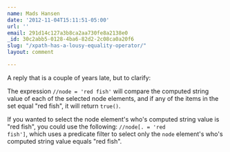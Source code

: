 ```yaml
---
name: Mads Hansen
date: '2012-11-04T15:11:51-05:00'
url: ''
email: 291d14c127a3b8ca2aa730fe8a2138e0
_id: 30c2abb5-0128-4ba6-82d2-2c08ca0a20f6
slug: "/xpath-has-a-lousy-equality-operator/"
layout: comment

---
```


A reply that is a couple of years late, but to clarify:

The expression <code>//node = 'red fish'</code> will compare the computed string value of each of the selected node elements, and if any of the items in the set equal "red fish", it will return <code>true()</code>.

If you wanted to select the node element's who's computed string value is "red fish", you could use the following:
<code>//node[. = 'red fish']</code>, which uses a predicate filter to select only the <code>node</code> element's who's computed string value equals "red fish".
